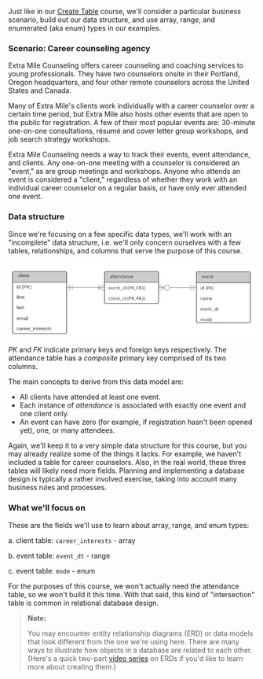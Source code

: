 Just like in our [Create Table](../basictable/) course, we'll consider a 
particular business scenario, build out our data structure, and use array, 
range, and enumerated (aka enum) types in our examples.

### Scenario: Career counseling agency

Extra Mile Counseling offers career counseling and coaching services to young 
professionals. They have two counselors onsite in their Portland, Oregon 
headquarters, and four other remote counselors across the United States and 
Canada.

Many of Extra Mile's clients work individually with a career counselor over a 
certain time period, but Extra Mile also hosts other events that are open 
to the public for registration. A few of their most popular events are: 
30-minute one-on-one consultations, résumé and cover letter group workshops,
 and job search strategy workshops.

Extra Mile Counseling needs a way to track their events, event attendance, and 
clients. Any one-on-one meeting with a counselor is considered an "event," as 
are group meetings and workshops. Anyone who attends an event is considered a 
"client," regardless of whether they work with an individual career counselor 
on a regular basis, or have only ever attended one event.  

### Data structure

Since we're focusing on a few specific data types, we'll work with an 
"incomplete" data structure, i.e. we'll only concern ourselves with a few 
tables, relationships, and columns that serve the purpose of this course.

![Extra Mile Counseling entity relationship diagram](assets/extra_mile_counseling_erd-1.png)

_PK_ and _FK_ indicate primary keys and foreign keys respectively. The attendance
 table has a _composite_ primary key comprised of its two columns.

The main concepts to derive from this data model are:
* All clients have attended at least one event.
* Each instance of _attendance_ is associated with exactly one event and one 
client only.
* An event can have zero (for example, if registration hasn't been opened yet),
 one, or many attendees.

 Again, we'll keep it to a very simple data structure for this course, but 
 you may already realize some of the things it lacks. For example, we 
 haven't included a table for career counselors. Also, in the real world, these
  three tables will likely need more fields. Planning and implementing a 
  database design is typically a rather involved exercise, taking into account 
  many business rules and processes.

### What we'll focus on

These are the fields we'll use to learn about array, range, and enum types:

a. client table: `career_interests` - array

b. event table: `event_dt` - range

c. event table: `mode` - enum

For the purposes of this course, we won't actually need the attendance table, 
so we won't build it this time. With that said, this kind of "intersection" 
table is common in relational database design.

 >**Note:**
 >
 >You may encounter entity relationship diagrams (ERD) or data models that look 
 different from the one we're using here. There are many ways to illustrate how
 objects in a database are related to each other. (Here's a quick two-part 
 [video series](https://www.youtube.com/watch?v=QpdhBUYk7Kk) on ERDs if you'd 
 like to learn more about creating them.)
